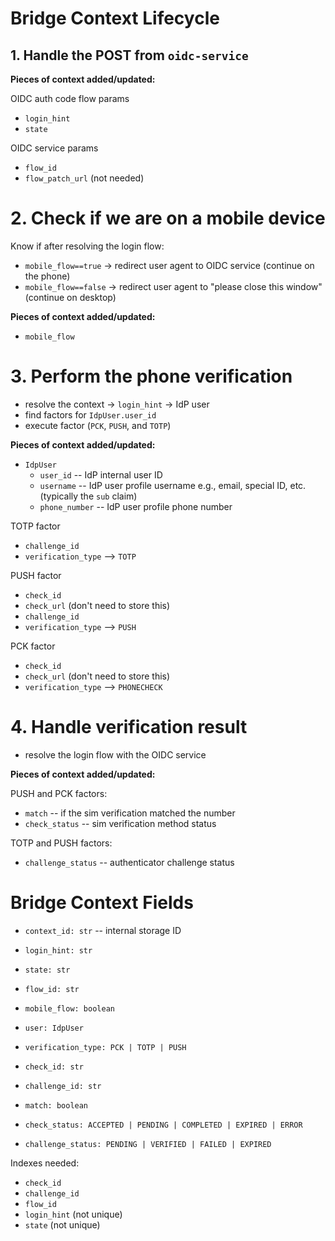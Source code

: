 # Bridge Context Lifecycle

## 1. Handle the POST from `oidc-service`

**Pieces of context added/updated:**

OIDC auth code flow params

- `login_hint`
- `state`

OIDC service params

- `flow_id`
- `flow_patch_url` (not needed)

# 2. Check if we are on a mobile device

Know if after resolving the login flow:

- `mobile_flow==true` -> redirect user agent to OIDC service (continue on the phone)
- `mobile_flow==false` -> redirect user agent to "please close this window" (continue on desktop)

**Pieces of context added/updated:**

- `mobile_flow`

# 3. Perform the phone verification

- resolve the context -> `login_hint` -> IdP user
- find factors for `IdpUser.user_id`
- execute factor (`PCK`, `PUSH`, and `TOTP`)

**Pieces of context added/updated:**

- `IdpUser`
  - `user_id` -- IdP internal user ID
  - `username` -- IdP user profile username e.g., email, special ID, etc. (typically the `sub` claim)
  - `phone_number` -- IdP user profile phone number

TOTP factor

- `challenge_id`
- `verification_type` --> `TOTP`

PUSH factor

- `check_id`
- `check_url` (don't need to store this)
- `challenge_id`
- `verification_type` --> `PUSH`

PCK factor

- `check_id`
- `check_url` (don't need to store this)
- `verification_type` --> `PHONECHECK`

# 4. Handle verification result

- resolve the login flow with the OIDC service

**Pieces of context added/updated:**

PUSH and PCK factors:

- `match` -- if the sim verification matched the number
- `check_status` -- sim verification method status

TOTP and PUSH factors:

- `challenge_status` -- authenticator challenge status

# Bridge Context Fields

- `context_id: str` -- internal storage ID

- `login_hint: str`
- `state: str`
- `flow_id: str`
- `mobile_flow: boolean`
- `user: IdpUser`
- `verification_type: PCK | TOTP | PUSH`
- `check_id: str`
- `challenge_id: str`
- `match: boolean`
- `check_status: ACCEPTED | PENDING | COMPLETED | EXPIRED | ERROR`
- `challenge_status: PENDING | VERIFIED | FAILED | EXPIRED`

Indexes needed:

- `check_id`
- `challenge_id`
- `flow_id`
- `login_hint` (not unique)
- `state` (not unique)